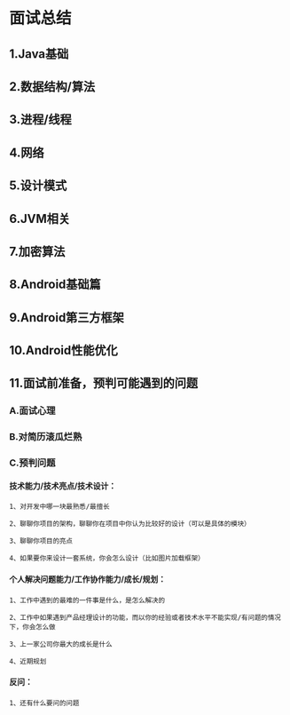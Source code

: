 
面试总结
=====================

## 1.Java基础


## 2.数据结构/算法


## 3.进程/线程


## 4.网络


## 5.设计模式


## 6.JVM相关


## 7.加密算法


## 8.Android基础篇


## 9.Android第三方框架


## 10.Android性能优化


## 11.面试前准备，预判可能遇到的问题

### A.面试心理


### B.对简历滚瓜烂熟


### C.预判问题

  #### 技术能力/技术亮点/技术设计：
  
    1、对开发中哪一块最熟悉/最擅长

    2、聊聊你项目的架构，聊聊你在项目中你认为比较好的设计（可以是具体的模块）

    3、聊聊你项目的亮点

    4、如果要你来设计一套系统，你会怎么设计（比如图片加载框架）
  
  #### 个人解决问题能力/工作协作能力/成长/规划：
  
    1、工作中遇到的最难的一件事是什么，是怎么解决的

    2、工作中如果遇到产品经理设计的功能，而以你的经验或者技术水平不能实现/有问题的情况下，你会怎么做

    3、上一家公司你最大的成长是什么

    4、近期规划
  
  #### 反问：
  
    1、还有什么要问的问题

